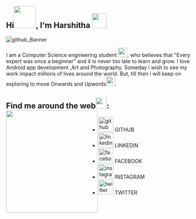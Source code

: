 ## Hi<img src="https://media2.giphy.com/media/MZQlzUNiYiS6ncT0tV/giphy.gif?cid=790b7611bab3eb4c3301a1b33676ee40f29a5eb8df00a50a&rid=giphy.gif&ct=s" height="60" width="60">, I'm Harshitha <img src="https://media2.giphy.com/media/QWvra259h4LCvdJnxP/200w.webp?cid=ecf05e4784czqdxgf5pldavq9yhldenkjvo298szdxhpz3q1&rid=200w.webp&ct=g" height="40" width="40"></h2>


![github_Banner](https://user-images.githubusercontent.com/57286306/134960897-1a73fd56-0907-4aaf-b7bc-3e839c985751.gif)          

I am a Computer Science engineering student <img src="https://media1.giphy.com/media/2Yj2vRSHrhZIUyVPGl/200.webp?cid=ecf05e4777dqr5yqob5n59ryyxp2hkcpsvaqpiwdd7fxhcvi&rid=200.webp&ct=s" height="25" width="25">, who believes that "Every expert was once a beginner" and it is never too late to learn and grow. I love Android app development ,Art and Photography. Someday i wish to see my work impact millions of lives around the world. But, till then i will keep on exploring to move Onwards and Upwords<img src="https://media4.giphy.com/media/pdmlMTaKjVauo9cxsH/200w.webp?cid=ecf05e47j6pmiqcersoxhiga04q4ltcc71syayvqzvzmqxyz&rid=200w.webp&ct=s" height="25" width="25" >. 

## Find me around the web<img src="https://media1.giphy.com/media/65Fpt8j3Bu0lnyRJ9v/200w.webp?cid=ecf05e47ae5r3j1g06j0k274gtggh5h5zql9ktn8hmljasga&rid=200w.webp&ct=s" height="30" width="30">: <img align="left" width="250" height="280" src="https://ci5.googleusercontent.com/proxy/u7FLVzYzxBUa18qOp9agM-anrl8A-OfrnPfuuZYCt4lQecPm_LS4S01L329zLwymsx_HdhCUYdTFWPyqZPTteDN29CoU0XGIZkh0UnRr-U8BqEf3P0Jw3ALGVhcKbIYo0wtN38DL=s0-d-e1-ft#https://octocat-generator-assets.githubusercontent.com/my-octocat-1632768325878.png"></a>
 
- [<img src='https://cdn-icons-png.flaticon.com/512/733/733553.png' alt='github' height='40'>](https://github.com/Harshitha-sa) GITHUB 
- [<img src='https://cdn-icons-png.flaticon.com/512/174/174857.png' alt='linkedin' height='40'>](https://www.linkedin.com/in/harshitha-sa-291225192/) LINKEDIN
- [<img src='https://cdn-icons-png.flaticon.com/512/733/733547.png' alt='facebook' height='40'>](https://www.facebook.com/harshitha.sa) FACEBOOK
- [<img src='https://cdn-icons-png.flaticon.com/512/2111/2111463.png' alt='instagram' height='40'>](https://www.instagram.com/its_harshitha_here/) INSTAGRAM
- [<img src='https://cdn-icons-png.flaticon.com/512/733/733579.png' alt='twitter' height='40'>](https://twitter.com/harshithasa2) TWITTER
 


<!-- <img src="" alt="banner that says Harshitha S A - Computer Science Engineering student at Nitte Meenakshi Institute of Technology alongside a picture of Harshitha"> -->
<!--
**Harshitha-sa/Harshitha-sa** is a ✨ _special_ ✨ repository because its `README.md` (this file) appears on your GitHub profile.

Here are some ideas to get you started:

- 🔭 I’m currently working on ...
- 🌱 I’m currently learning ...
- 👯 I’m looking to collaborate on ...
- 🤔 I’m looking for help with ...
- 💬 Ask me about ...
- 📫 How to reach me: ...
- 😄 Pronouns: ...
- ⚡ Fun fact: ...
-->
